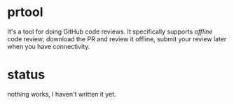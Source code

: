# prtool

It's a tool for doing GitHub code reviews. It specifically supports *offline* code review; download the PR and review it offline, submit your review later when you have connectivity.

# status

nothing works, I haven't written it yet.